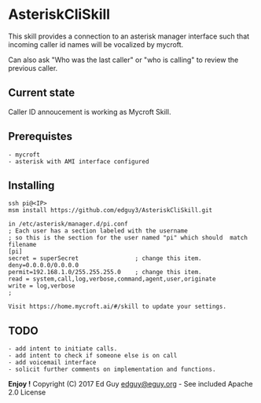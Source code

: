 # AsteriskCliSkill 

This skill provides a connection to an asterisk manager interface such 
that incoming caller id names will be vocalized by mycroft. 

Can also ask "Who was the last caller" or "who is calling" to review the previous caller. 


## Current state

Caller ID annoucement is working as Mycroft Skill.


## Prerequistes

    - mycroft
    - asterisk with AMI interface configured 

## Installing

    ssh pi@<IP>
    msm install https://github.com/edguy3/AsteriskCliSkill.git

    in /etc/asterisk/manager.d/pi.conf 
    ; Each user has a section labeled with the username
    ; so this is the section for the user named "pi" which should  match filename
    [pi]
    secret = superSecret                ; change this item. 
    deny=0.0.0.0/0.0.0.0
    permit=192.168.1.0/255.255.255.0    ; change this item.
    read = system,call,log,verbose,command,agent,user,originate
    write = log,verbose
    ; 
    
    Visit https://home.mycroft.ai/#/skill to update your settings. 



## TODO

    - add intent to initiate calls. 
    - add intent to check if someone else is on call
    - add voicemail interface 
    - solicit further comments on implementation and functions. 


**Enjoy !**  Copyright (C) 2017 Ed Guy <edguy@eguy.org> - See included Apache 2.0 License

